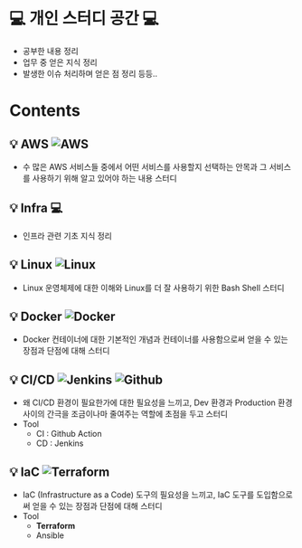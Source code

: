 💻 개인 스터디 공간 💻
===================
* 공부한 내용 정리
* 업무 중 얻은 지식 정리
* 발생한 이슈 처리하며 얻은 점 정리 등등..

# Contents

## 💡 AWS ![AWS](https://img.shields.io/badge/Amazon%20AWS-232F3E?style=flat-square&logo=Amazon%20AWS&logoColor=white)

* 수 많은 AWS 서비스들 중에서 어떤 서비스를 사용할지 선택하는 안목과 그 서비스를 사용하기 위해 알고 있어야 하는 내용 스터디

## 💡 Infra 💻
* 인프라 관련 기초 지식 정리

## 💡 Linux ![Linux](https://img.shields.io/badge/Linux-FCC624?style=flat-square&logo=linux&logoColor=white)

* Linux 운영체제에 대한 이해와 Linux를 더 잘 사용하기 위한 Bash Shell 스터디

## 💡 Docker ![Docker](https://img.shields.io/badge/Docker-2496ED?style=flat-square&logo=docker&logoColor=white)

* Docker 컨테이너에 대한 기본적인 개념과 컨테이너를 사용함으로써 얻을 수 있는 장점과 단점에 대해 스터디

## 💡 CI/CD ![Jenkins](https://img.shields.io/badge/Jenkins-D24939?style=flat-square&logo=jenkins&logoColor=white) ![Github](https://img.shields.io/badge/GitHub-181717?style=flat-square&logo=github&logoColor=white)
* 왜 CI/CD 환경이 필요한가에 대한 필요성을 느끼고, Dev 환경과 Production 환경 사이의 간극을 조금이나마 줄여주는 역할에 초점을 두고 스터디
* Tool
  * CI : Github Action 
  * CD : Jenkins
  
## 💡 IaC ![Terraform](https://img.shields.io/badge/Terraform-7B42BC?style=flat-square&logo=Terraform&logoColor=white)
* IaC (Infrastructure as a Code) 도구의 필요성을 느끼고, IaC 도구를 도입함으로써 얻을 수 있는 장점과 단점에 대해 스터디
* Tool
  * **Terraform**
  * Ansible


